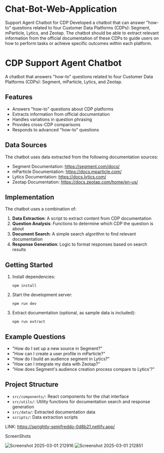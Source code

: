 # Chat-Bot-Web-Application
Support Agent Chatbot for CDP
Developed a chatbot that can answer "how-to" questions related to four Customer Data Platforms (CDPs): Segment, mParticle, Lytics, and Zeotap. The chatbot should be able to extract relevant information from the official documentation of these CDPs to guide users on how to perform tasks or achieve specific outcomes within each platform.
# CDP Support Agent Chatbot

A chatbot that answers "how-to" questions related to four Customer Data Platforms (CDPs): Segment, mParticle, Lytics, and Zeotap.

## Features

- Answers "how-to" questions about CDP platforms
- Extracts information from official documentation
- Handles variations in question phrasing
- Provides cross-CDP comparisons
- Responds to advanced "how-to" questions

## Data Sources

The chatbot uses data extracted from the following documentation sources:

- Segment Documentation: https://segment.com/docs/
- mParticle Documentation: https://docs.mparticle.com/
- Lytics Documentation: https://docs.lytics.com/
- Zeotap Documentation: https://docs.zeotap.com/home/en-us/

## Implementation

The chatbot uses a combination of:

1. **Data Extraction**: A script to extract content from CDP documentation
2. **Question Analysis**: Functions to determine which CDP the question is about
3. **Document Search**: A simple search algorithm to find relevant documentation
4. **Response Generation**: Logic to format responses based on search results

## Getting Started

1. Install dependencies:
   ```
   npm install
   ```

2. Start the development server:
   ```
   npm run dev
   ```

3. Extract documentation (optional, as sample data is included):
   ```
   npm run extract
   ```

## Example Questions

- "How do I set up a new source in Segment?"
- "How can I create a user profile in mParticle?"
- "How do I build an audience segment in Lytics?"
- "How can I integrate my data with Zeotap?"
- "How does Segment's audience creation process compare to Lytics'?"

## Project Structure

- `src/components/`: React components for the chat interface
- `src/utils/`: Utility functions for documentation search and response generation
- `src/data/`: Extracted documentation data
- `scripts/`: Data extraction scripts

LINK: https://sprightly-semifreddo-0d8b21.netlify.app/

ScreenShots

![Screenshot 2025-03-01 212916](https://github.com/user-attachments/assets/31f89270-9330-4fcf-9e79-7b8789f5c7bc)
![Screenshot 2025-03-01 212851](https://github.com/user-attachments/assets/a2aba97a-e04f-4b97-acb1-612479a9a696)

